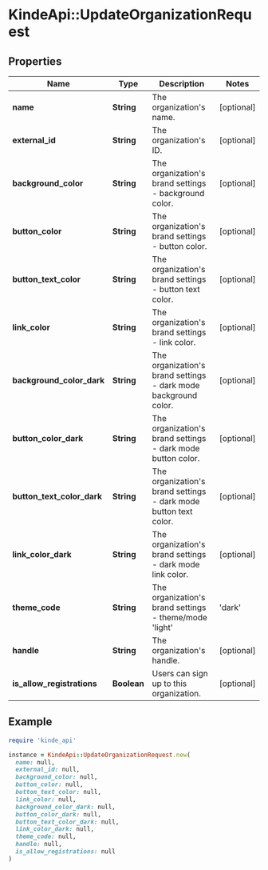 # KindeApi::UpdateOrganizationRequest

## Properties

| Name | Type | Description | Notes |
| ---- | ---- | ----------- | ----- |
| **name** | **String** | The organization&#39;s name. | [optional] |
| **external_id** | **String** | The organization&#39;s ID. | [optional] |
| **background_color** | **String** | The organization&#39;s brand settings - background color. | [optional] |
| **button_color** | **String** | The organization&#39;s brand settings - button color. | [optional] |
| **button_text_color** | **String** | The organization&#39;s brand settings - button text color. | [optional] |
| **link_color** | **String** | The organization&#39;s brand settings - link color. | [optional] |
| **background_color_dark** | **String** | The organization&#39;s brand settings - dark mode background color. | [optional] |
| **button_color_dark** | **String** | The organization&#39;s brand settings - dark mode button color. | [optional] |
| **button_text_color_dark** | **String** | The organization&#39;s brand settings - dark mode button text color. | [optional] |
| **link_color_dark** | **String** | The organization&#39;s brand settings - dark mode link color. | [optional] |
| **theme_code** | **String** | The organization&#39;s brand settings - theme/mode &#39;light&#39; | &#39;dark&#39; | &#39;user_preference&#39;. | [optional] |
| **handle** | **String** | The organization&#39;s handle. | [optional] |
| **is_allow_registrations** | **Boolean** | Users can sign up to this organization. | [optional] |

## Example

```ruby
require 'kinde_api'

instance = KindeApi::UpdateOrganizationRequest.new(
  name: null,
  external_id: null,
  background_color: null,
  button_color: null,
  button_text_color: null,
  link_color: null,
  background_color_dark: null,
  button_color_dark: null,
  button_text_color_dark: null,
  link_color_dark: null,
  theme_code: null,
  handle: null,
  is_allow_registrations: null
)
```

